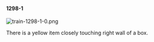 #### 1298-1
![train-1298-1-0.png](https://github.com/lil-lab/nlvr/raw/master/nlvr/train/images/49/train-1298-1-0.png "train-1298-1-0.png")

There is a yellow item closely touching right wall of a box.